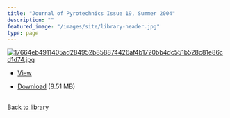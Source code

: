 ```yaml
---
title: "Journal of Pyrotechnics Issue 19, Summer 2004"
description: ""
featured_image: "/images/site/library-header.jpg"
type: page
---
```


<a href="https://drive.google.com/file/d/1AhhXkiLvPBupFCUbFI7lYfD-qzUEMEx0/view" target="_blank">![17664eb4911405ad284952b858874426af4b1720bb4dc551b528c81e86cd1d74.jpg](/images/library/17664eb4911405ad284952b858874426af4b1720bb4dc551b528c81e86cd1d74.jpg)</a>
* <a href="https://drive.google.com/file/d/1AhhXkiLvPBupFCUbFI7lYfD-qzUEMEx0/view" target="_blank">View</a>

* [Download](https://drive.google.com/uc?export=download&id=1AhhXkiLvPBupFCUbFI7lYfD-qzUEMEx0) (8.51 MB)

<br />[Back to library](/library/)
